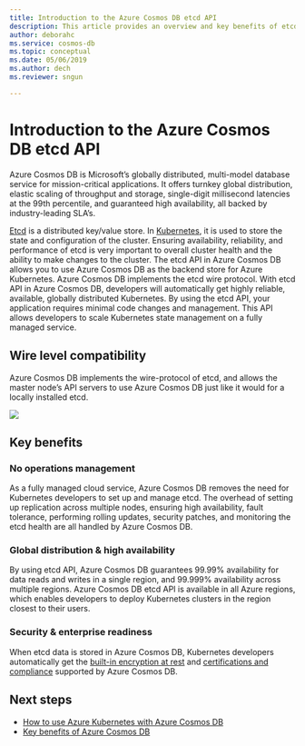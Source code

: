 ```yaml
---
title: Introduction to the Azure Cosmos DB etcd API
description: This article provides an overview and key benefits of etcd API in Azure Cosmos DB
author: deborahc
ms.service: cosmos-db
ms.topic: conceptual
ms.date: 05/06/2019
ms.author: dech
ms.reviewer: sngun

---
```


# Introduction to the Azure Cosmos DB etcd API

Azure Cosmos DB is Microsoft’s globally distributed, multi-model database service for mission-critical applications. It offers turnkey global distribution, elastic scaling of throughput and storage, single-digit millisecond latencies at the 99th percentile, and guaranteed high availability, all backed by industry-leading SLA’s.

[Etcd](https://github.com/etcd-io/etcd) is a distributed key/value store. In [Kubernetes](https://kubernetes.io/), it is used to store the state and configuration of the cluster. Ensuring availability, reliability, and performance of etcd is very important to overall cluster health and the ability to make changes to the cluster. 
The etcd API in Azure Cosmos DB allows you to use Azure Cosmos DB as the backend store for Azure Kubernetes. Azure Cosmos DB implements the etcd wire protocol. With etcd API in Azure Cosmos DB, developers will automatically get highly reliable, available, globally distributed Kubernetes. By using the etcd API, your application requires minimal code changes and management. This API allows developers to scale Kubernetes state management on a fully managed service. 

## Wire level compatibility

Azure Cosmos DB implements the wire-protocol of etcd, and allows the master node’s API servers to use Azure Cosmos DB just like it would for a locally installed etcd. 
 
![](.png)


## Key benefits

### No operations management

As a fully managed cloud service, Azure Cosmos DB removes the need for Kubernetes developers to set up and manage etcd. The overhead of setting up replication across multiple nodes, ensuring high availability, fault tolerance, performing rolling updates, security patches, and monitoring the etcd health are all handled by Azure Cosmos DB. 

### Global distribution & high availability 

By using etcd API, Azure Cosmos DB guarantees 99.99% availability for data reads and writes in a single region, and 99.999% availability across multiple regions. Azure Cosmos DB etcd API is available in all Azure regions, which enables developers to deploy Kubernetes clusters in the region closest to their users. 

### Security & enterprise readiness

When etcd data is stored in Azure Cosmos DB, Kubernetes developers automatically get the [built-in encryption at rest](database-encryption-at-rest.md) and [certifications and compliance](compliance.md) supported by Azure Cosmos DB. 

## Next steps

* [How to use Azure Kubernetes with Azure Cosmos DB](how-to-use-kubernetes-with-cosmosdb.md)
* [Key benefits of Azure Cosmos DB](introduction.md)